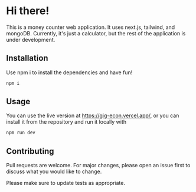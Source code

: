 # Hi there!

This is a money counter web application. It uses next.js, tailwind, and mongoDB. Currently, it's just a calculator, but the rest of the application is under development.

## Installation

Use npm i to install the dependencies and have fun!
``` bash
npm i 
```
## Usage
You can use the live version at https://gig-econ.vercel.app/, or you can install it from the repository and run it locally with
```bash
npm run dev
```

## Contributing

Pull requests are welcome. For major changes, please open an issue first
to discuss what you would like to change.

Please make sure to update tests as appropriate.
